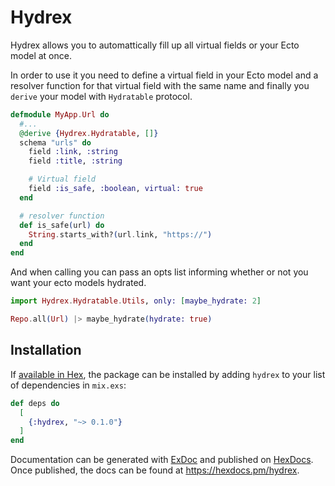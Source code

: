 # Hydrex

Hydrex allows you to automattically fill up all virtual fields or your Ecto model at once.

In order to use it you need to define a virtual field in your Ecto model and a resolver function for that virtual field with the same name and finally you `derive` your model with `Hydratable` protocol.

```elixir
defmodule MyApp.Url do
  #...
  @derive {Hydrex.Hydratable, []}
  schema "urls" do
    field :link, :string
    field :title, :string

    # Virtual field
    field :is_safe, :boolean, virtual: true
  end

  # resolver function
  def is_safe(url) do
    String.starts_with?(url.link, "https://")
  end
end
```

And when calling you can pass an opts list informing whether or not you want your ecto models hydrated.

```elixir
import Hydrex.Hydratable.Utils, only: [maybe_hydrate: 2]

Repo.all(Url) |> maybe_hydrate(hydrate: true)
```

## Installation

If [available in Hex](https://hex.pm/docs/publish), the package can be installed
by adding `hydrex` to your list of dependencies in `mix.exs`:

```elixir
def deps do
  [
    {:hydrex, "~> 0.1.0"}
  ]
end
```

Documentation can be generated with [ExDoc](https://github.com/elixir-lang/ex_doc)
and published on [HexDocs](https://hexdocs.pm). Once published, the docs can
be found at <https://hexdocs.pm/hydrex>.

